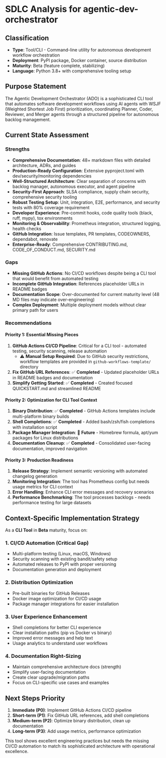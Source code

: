 # SDLC Analysis for agentic-dev-orchestrator

## Classification
- **Type**: Tool/CLI - Command-line utility for autonomous development workflow orchestration
- **Deployment**: PyPI package, Docker container, source distribution
- **Maturity**: Beta (feature complete, stabilizing)
- **Language**: Python 3.8+ with comprehensive tooling setup

## Purpose Statement
The Agentic Development Orchestrator (ADO) is a sophisticated CLI tool that automates software development workflows using AI agents with WSJF (Weighted Shortest Job First) prioritization, coordinating Planner, Coder, Reviewer, and Merger agents through a structured pipeline for autonomous backlog management.

## Current State Assessment

### Strengths
- **Comprehensive Documentation**: 48+ markdown files with detailed architecture, ADRs, and guides
- **Production-Ready Configuration**: Extensive pyproject.toml with dev/security/monitoring dependencies
- **Well-Structured Architecture**: Clear separation of concerns with backlog manager, autonomous executor, and agent pipeline
- **Security-First Approach**: SLSA compliance, supply chain security, comprehensive security tooling
- **Robust Testing Setup**: Unit, integration, E2E, performance, and security tests with 80% coverage requirement
- **Developer Experience**: Pre-commit hooks, code quality tools (black, ruff, mypy), tox environments
- **Monitoring & Observability**: Prometheus integration, structured logging, health checks
- **GitHub Integration**: Issue templates, PR templates, CODEOWNERS, dependabot, renovate
- **Enterprise-Ready**: Comprehensive CONTRIBUTING.md, CODE_OF_CONDUCT.md, SECURITY.md

### Gaps
- **Missing GitHub Actions**: No CI/CD workflows despite being a CLI tool that would benefit from automated testing
- **Incomplete GitHub Integration**: References placeholder URLs in README badges
- **Documentation Scope**: Over-documented for current maturity level (48 MD files may indicate over-engineering)
- **Complex Deployment**: Multiple deployment models without clear primary path for users

### Recommendations

#### Priority 1: Essential Missing Pieces
1. **GitHub Actions CI/CD Pipeline**: Critical for a CLI tool - automated testing, security scanning, release automation
   - ⚠️ **Manual Setup Required**: Due to GitHub security restrictions, workflow templates are provided in `github-workflows-template/` directory
2. **Fix GitHub URL References**: ✅ **Completed** - Updated placeholder URLs in README badges and documentation
3. **Simplify Getting Started**: ✅ **Completed** - Created focused QUICKSTART.md and streamlined README

#### Priority 2: Optimization for CLI Tool Context
1. **Binary Distribution**: ✅ **Completed** - GitHub Actions templates include multi-platform binary builds
2. **Shell Completions**: ✅ **Completed** - Added bash/zsh/fish completions with installation script
3. **Package Manager Integration**: 🔄 **Future** - Homebrew formula, apt/yum packages for Linux distributions
4. **Documentation Cleanup**: ✅ **Completed** - Consolidated user-facing documentation, improved navigation

#### Priority 3: Production Readiness
1. **Release Strategy**: Implement semantic versioning with automated changelog generation
2. **Monitoring Integration**: The tool has Prometheus config but needs usage metrics for CLI context
3. **Error Handling**: Enhance CLI error messages and recovery scenarios
4. **Performance Benchmarking**: The tool processes backlogs - needs performance testing for large datasets

## Context-Specific Implementation Strategy

As a **CLI Tool** in **Beta** maturity, focus on:

### 1. CI/CD Automation (Critical Gap)
- Multi-platform testing (Linux, macOS, Windows)
- Security scanning with existing bandit/safety setup
- Automated releases to PyPI with proper versioning
- Documentation generation and deployment

### 2. Distribution Optimization
- Pre-built binaries for GitHub Releases
- Docker image optimization for CI/CD usage
- Package manager integrations for easier installation

### 3. User Experience Enhancement
- Shell completions for better CLI experience
- Clear installation paths (pip vs Docker vs binary)
- Improved error messages and help text
- Usage analytics to understand user workflows

### 4. Documentation Right-Sizing
- Maintain comprehensive architecture docs (strength)
- Simplify user-facing documentation
- Create clear upgrade/migration paths
- Focus on CLI-specific use cases and examples

## Next Steps Priority

1. **Immediate (P0)**: Implement GitHub Actions CI/CD pipeline
2. **Short-term (P1)**: Fix GitHub URL references, add shell completions
3. **Medium-term (P2)**: Optimize binary distribution, clean up documentation
4. **Long-term (P3)**: Add usage metrics, performance optimization

This tool shows excellent engineering practices but needs the missing CI/CD automation to match its sophisticated architecture with operational excellence.